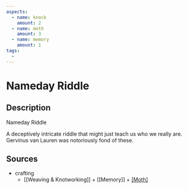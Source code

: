 ```yaml
---
aspects: 
  - name: knock
    amount: 2
  - name: moth
    amount: 3
  - name: memory
    amount: 1
tags:
  - 
---
```


# Nameday Riddle

## Description
Nameday Riddle

A deceptively intricate riddle that might just teach us who we really are. Gervinus van Lauren was notoriously fond of these.
## Sources
- crafting
	- [[Weaving & Knotworking]] + [[Memory]] + [[Moth]](10)